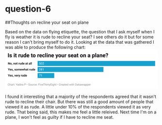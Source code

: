 # question-6

##Thoughts on recline your seat on plane

Based on the data on flying etiquette, the question that I ask myself when I fly is weather it is rude to recline your seat? I see others do it but for some reason I can't bring myself to do it. Looking at the data that was gathered I was able to produce the following chart:
![This is a data wrapper bar char](VFrfo-is-it-rude-to-recline-your-seat-on-a-plane-.png)

I found it interesting that a majority of the respondents agreed that it wasn't rude to recline their chair. But there was still a good amount of people that viewed it as rude. A little under 10% of the respondents viewed it as very rude. That being said, this makes me feel a little releived. Next time I'm on a plane, I won't feel as guilty if I have to recline me seat.
